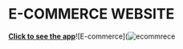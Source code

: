 # E-COMMERCE WEBSITE
[**Click to see the app**](https://movie-website-vkrw.vercel.app/)![E-commerce](![ecommrece](https://user-images.githubusercontent.com/109017689/210060417-546fa10d-2f80-4d18-8690-eece04a313dc.PNG)
